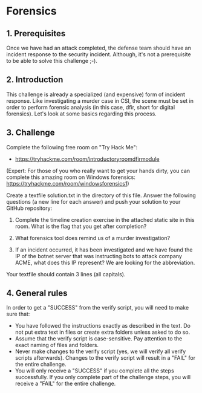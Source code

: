 # Forensics

## 1. Prerequisites

Once we have had an attack completed, the defense team should have an incident response to the security incident. Although, it's not a prerequisite to be able to solve this challenge ;-).


## 2. Introduction

This challenge is already a specialized (and expensive) form of incident response. Like investigating a murder case in CSI, the scene must be set in order to perform forensic analysis (in this case, dfir, short for digital forensics). Let's look at some basics regarding this process.

## 3. Challenge

Complete the following free room on "Try Hack Me": 
- https://tryhackme.com/room/introductoryroomdfirmodule

(Expert: For those of you who really want to get your hands dirty, you can complete this amazing room on Windows forensics: https://tryhackme.com/room/windowsforensics1)

Create a textfile solution.txt in the directory of this file. Answer the following questions (a new line for each answer) and push your solution to your GitHub repository:

1. Complete the timeline creation exercise in the attached static site in this room. What is the flag that you get after completion?

2. What forensics tool does remind us of a murder investigation?

3. If an incident occurred, it has been investigated and we have found the IP of the botnet server that was instructing bots to attack company ACME, what does this IP represent? We are looking for the abbreviation.

Your textfile should contain 3 lines (all capitals).

## 4. General rules

In order to get a "SUCCESS" from the verify script, you will need to make sure that:

-   You have followed the instructions exactly as described in the text. Do not put extra text in files or create extra folders unless asked to do so.
-   Assume that the verify script is case-sensitive. Pay attention to the exact naming of files and folders.
-   Never make changes to the verify script (yes, we will verify all verify scripts afterwards). Changes to the verify script will result in a "FAIL" for the entire challenge.
-   You will only receive a "SUCCESS" if you complete all the steps successfully. If you only complete part of the challenge steps, you will receive a "FAIL" for the entire challenge.
